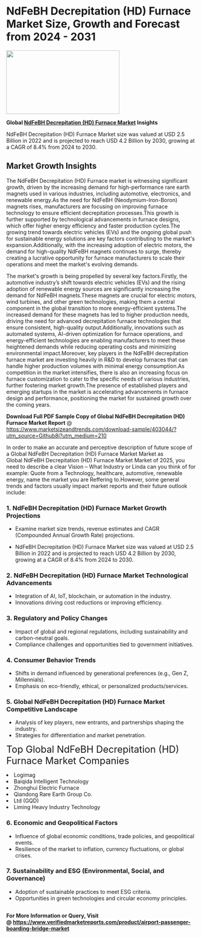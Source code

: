 <H1>NdFeBH Decrepitation (HD) Furnace Market Size, Growth and Forecast from 2024 - 2031</H1><img class="aligncenter size-medium wp-image-584254" src="https://thirdeyenews.in/wp-content/uploads/2024/09/Global-Market-Research-300x168.jpeg" alt="" width="300" height="168" /><p><strong>Global&nbsp;<a href="https://www.marketsizeandtrends.com/download-sample/403044/?utm_source=Github8j?utm_medium=210">NdFeBH Decrepitation (HD) Furnace Market</a> Insights</strong></p><p>NdFeBH Decrepitation (HD) Furnace Market size was valued at USD 2.5 Billion in 2022 and is projected to reach USD 4.2 Billion by 2030, growing at a CAGR of 8.4% from 2024 to 2030.</p><p><h2>Market Growth Insights</h2> <p>The NdFeBH Decrepitation (HD) Furnace market is witnessing significant growth, driven by the increasing demand for high-performance rare earth magnets used in various industries, including automotive, electronics, and renewable energy.As the need for NdFeBH (Neodymium-Iron-Boron) magnets rises, manufacturers are focusing on improving furnace technology to ensure efficient decrepitation processes.This growth is further supported by technological advancements in furnace designs, which offer higher energy efficiency and faster production cycles.The growing trend towards electric vehicles (EVs) and the ongoing global push for sustainable energy solutions are key factors contributing to the market's expansion.Additionally, with the increasing adoption of electric motors, the demand for high-quality NdFeBH magnets continues to surge, thereby creating a lucrative opportunity for furnace manufacturers to scale their operations and meet the market's evolving demands.</p> <p>The market's growth is being propelled by several key factors.Firstly, the automotive industry’s shift towards electric vehicles (EVs) and the rising adoption of renewable energy sources are significantly increasing the demand for NdFeBH magnets.These magnets are crucial for electric motors, wind turbines, and other green technologies, making them a central component in the global transition to more energy-efficient systems.The increased demand for these magnets has led to higher production needs, driving the need for advanced decrepitation furnace technologies that ensure consistent, high-quality output.Additionally, innovations such as automated systems, AI-driven optimization for furnace operations, and energy-efficient technologies are enabling manufacturers to meet these heightened demands while reducing operating costs and minimizing environmental impact.Moreover, key players in the NdFeBH decrepitation furnace market are investing heavily in R&D to develop furnaces that can handle higher production volumes with minimal energy consumption.As competition in the market intensifies, there is also an increasing focus on furnace customization to cater to the specific needs of various industries, further fostering market growth.The presence of established players and emerging startups in the market is accelerating advancements in furnace design and performance, positioning the market for sustained growth over the coming years.<p><span class=""><strong>Download Full PDF Sample Copy of Global NdFeBH Decrepitation (HD) Furnace Market Report</strong> @ <a href="https://www.marketsizeandtrends.com/download-sample/403044/?utm_source=Github8j?utm_medium=210" target="_blank">https://www.marketsizeandtrends.com/download-sample/403044/?utm_source=Github8j?utm_medium=210</a></span></p><p>In order to make an accurate and perceptive description of future scope of a Global&nbsp;NdFeBH Decrepitation (HD) Furnace Market Market as Global&nbsp;NdFeBH Decrepitation (HD) Furnace Market Market of 2025, you need to describe a clear Vision &ndash; What Industry or Linda can you think of for example: Quote from a Technology, healthcare, automotive, renewable energy, name the market you are Reffering to.However, some general trends and factors usually impact market reports and their future outlook include:</p><h3>1.&nbsp;<strong>NdFeBH Decrepitation (HD) Furnace Market Growth Projections</strong></h3><ul><li>Examine market size trends, revenue estimates and CAGR (Compounded Annual Growth Rate) projections.</li><li><p>NdFeBH Decrepitation (HD) Furnace Market size was valued at USD 2.5 Billion in 2022 and is projected to reach USD 4.2 Billion by 2030, growing at a CAGR of 8.4% from 2024 to 2030.</p></li></ul><h3>2.&nbsp;<strong>NdFeBH Decrepitation (HD) Furnace Market Technological Advancements</strong></h3><ul><li>Integration of AI, IoT, blockchain, or automation in the industry.</li><li>Innovations driving cost reductions or improving efficiency.</li></ul><h3>3.&nbsp;<strong>Regulatory and Policy Changes</strong></h3><ul><li>Impact of global and regional regulations, including sustainability and carbon-neutral goals.</li><li>Compliance challenges and opportunities tied to government initiatives.</li></ul><h3>4.&nbsp;<strong>Consumer Behavior Trends</strong></h3><ul><li>Shifts in demand influenced by generational preferences (e.g., Gen Z, Millennials).</li><li>Emphasis on eco-friendly, ethical, or personalized products/services.</li></ul><h3>5.&nbsp;<strong>Global NdFeBH Decrepitation (HD) Furnace Market Competitive Landscape</strong></h3><ul><li>Analysis of key players, new entrants, and partnerships shaping the industry.</li><li>Strategies for differentiation and market penetration.</li></ul><p data-pm-slice="1 1 []"><span style="color: inherit; font-family: inherit; font-size: 25px;">Top Global NdFeBH Decrepitation (HD) Furnace Market Companies</span></p><div class="" data-test-id=""><p><li>Logimag</li><li> Baiqida Intelligent Technology</li><li> Zhonghui Electric Furnace</li><li> Qiandong Rare Earth Group Co.</li><li> Ltd (GQD)</li><li> Liming Heavy Industry Technology</li></p></div><h3>6.&nbsp;<strong>Economic and Geopolitical Factors</strong></h3><ul><li>Influence of global economic conditions, trade policies, and geopolitical events.</li><li>Resilience of the market to inflation, currency fluctuations, or global crises.</li></ul><h3>7.&nbsp;<strong>Sustainability and ESG (Environmental, Social, and Governance)</strong></h3><ul><li>Adoption of sustainable practices to meet ESG criteria.</li><li>Opportunities in green technologies and circular economy principles.</li></ul><h2><strong style="font-size: 14px;">For More Information or Query, Visit @&nbsp;</strong><a style="background-color: #ffffff; font-size: 14px;" href="https://www.marketsizeandtrends.com/report/ndfebh-decrepitation-hd-furnace-market/" target="_blank">https://www.verifiedmarketreports.com/product/airport-passenger-boarding-bridge-market</a></h2>